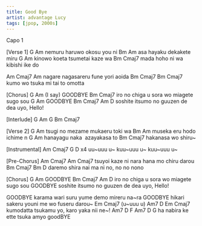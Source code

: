 ```yaml
---
title: Good Bye
artist: advantage Lucy
tags: [jpop, 2000s]
---
```


Capo 1

[Verse 1]
G             Am
nemuru haruwo okosu you ni 
Bm           Am
asa hayaku dekakete miru
G            Am
kinowo koeta tsumetai kaze wa 
Bm              Cmaj7
mada hoho ni wa kibishi ike do

Am           Cmaj7 Am 
nagare nagasareru   fune yori aoida 
Bm         Cmaj7  Bm      Cmaj7
kumo wo tsuka mi  tai to omotta

[Chorus]
        G   Am 
(I say) GOODBYE
Bm              Cmaj7
iro no chiga u  sora wo miagete sugo sou
G   Am
GOODBYE
Bm                Cmaj7              Am     D
soshite itsumo no  guuzen de dea uyo, Hello!

[Interlude] G Am G Bm Cmaj7

[Verse 2]
G               Am
tsugi no mezame mukaeru toki wa
Bm           Am
museka eru hodo ichime n 
G            Am 
hanayagu naka  azayakasa to 
Bm             Cmaj7
hakanasa wo shiru~

[Instrumental] Am Cmaj7 G D  x4
   uu~uuu u~   kuu~uuu u~
   kuu~uuu u~

[Pre-Chorus]
Am             Cmaj7 Am              Cmaj7
tsuyoi kaze ni nara  hana mo chiru darou
Bm     Cmaj7  Bm     D
daremo shira  nai ma ni
no, no no nono

[Chorus]
G   Am
GOODBYE
Bm              Cmaj7             Am     D
iro no chiga u  sora wo miagete sugo sou
GOODBYE
soshite itsumo no  guuzen de dea uyo, Hello!

GOODBYE
karama wari suru  yume demo mireru na~ra
GOODBYE
hikari sakeru  youni me wo fuseru darou~
Em  Cmaj7
  (u~uuu u)
Am7                   D               Em Cmaj7
kumodatta tsukamu yo, karo yaka nii ne~!
Am7               D               F  Am7  D  G
ha nabira ke ette  tsuka amyo goodBYE